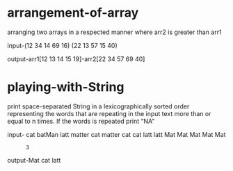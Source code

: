 # arrangement-of-array
arranging two arrays  in a respected manner where arr2 is greater than arr1


input-(12 34 14 69 16)
      (22 13 57 15 40)


output-arr1[12 13 14 15 19]-arr2[22 34 57 69 40]
       
# playing-with-String
 print space-separated String in a lexicographically sorted order representing the words that are repeating in the input text more than or equal to n times. If the words is repeated print “NA"
 
 
 input- cat batMan latt matter cat matter cat cat latt latt Mat Mat Mat Mat Mat
 
 
          3


output-Mat cat latt
